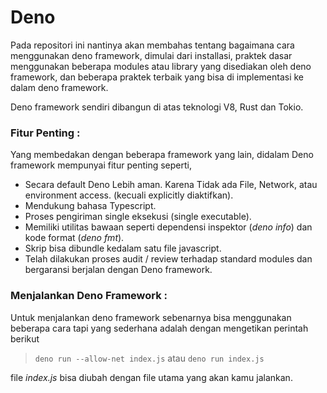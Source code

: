 # Deno
Pada repositori ini nantinya akan membahas tentang bagaimana cara menggunakan deno framework, dimulai dari installasi, praktek dasar menggunakan beberapa modules atau library yang disediakan oleh deno framework, dan beberapa praktek terbaik yang bisa di implementasi ke dalam deno framework.

Deno framework sendiri dibangun di atas teknologi V8, Rust dan Tokio.

### Fitur Penting :  
Yang membedakan dengan beberapa framework yang lain, didalam Deno framework mempunyai fitur penting seperti,
- Secara default Deno Lebih aman. Karena Tidak ada File, Network, atau environment access. (kecuali explicitly diaktifkan).
- Mendukung bahasa Typescript.
- Proses pengiriman single eksekusi (single executable).
- Memiliki utilitas bawaan seperti dependensi inspektor (*deno info*) dan kode format (*deno fmt*).
- Skrip bisa dibundle kedalam satu file javascript.
- Telah dilakukan proses audit / review terhadap standard modules dan bergaransi berjalan dengan Deno framework.  

### Menjalankan Deno Framework :   
Untuk menjalankan deno framework sebenarnya bisa menggunakan beberapa cara tapi yang sederhana adalah dengan mengetikan perintah berikut  

>  `deno run --allow-net index.js` atau `deno run index.js`  

file *index.js* bisa diubah dengan file utama yang akan kamu jalankan.